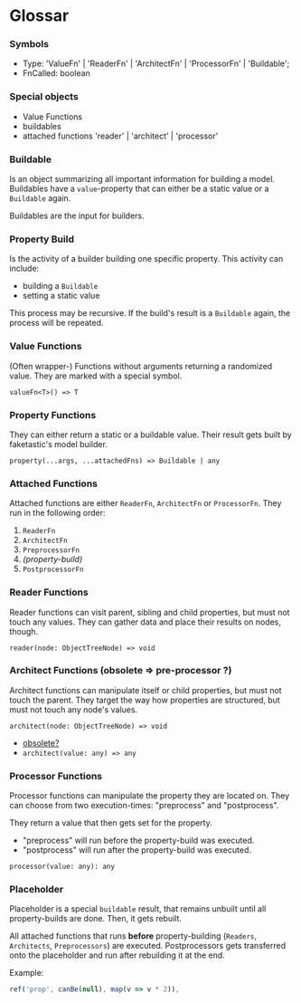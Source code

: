 # Glossar

### Symbols

- Type: 'ValueFn' | 'ReaderFn' | 'ArchitectFn' | 'ProcessorFn' | 'Buildable';
- FnCalled: boolean

### Special objects

- Value Functions
- buildables
- attached functions 'reader' | 'architect' | 'processor'

### Buildable

Is an object summarizing all important information for building a model.
Buildables have a `value`-property that can either be a static value or a `Buildable` again.

Buildables are the input for builders.

### Property Build

Is the activity of a builder building one specific property. This activity can include:

- building a `Buildable`
- setting a static value

This process may be recursive. If the build's result is a `Buildable` again,
the process will be repeated.

### Value Functions

(Often wrapper-) Functions without arguments returning a randomized value.
They are marked with a special symbol.

`valueFn<T>() => T`

### Property Functions

They can either return a static or a buildable value. Their result gets built by
faketastic's model builder.

`property(...args, ...attachedFns) => Buildable | any`

### Attached Functions

Attached functions are either `ReaderFn`, `ArchitectFn` or `ProcessorFn`.
They run in the following order:

1. `ReaderFn`
2. `ArchitectFn`
3. `PreprocessorFn`
4. _(property-build)_
5. `PostprocessorFn`

### Reader Functions

Reader functions can visit parent, sibling and child properties, but must not touch any values.
They can gather data and place their results on nodes, though.

`reader(node: ObjectTreeNode) => void`

### Architect Functions (obsolete => pre-processor ?)

Architect functions can manipulate itself or child properties, but must not touch the parent.
They target the way how properties are structured, but must not touch any node's values.

`architect(node: ObjectTreeNode) => void`

- [obsolete?](./responsibilities.md#ArchitectFn-obsolete?)
- `architect(value: any) => any`

### Processor Functions

Processor functions can manipulate the property they are located on.
They can choose from two execution-times: "preprocess" and "postprocess".

They return a value that then gets set for the property.

- "preprocess" will run before the property-build was executed.
- "postprocess" will run after the property-build was executed.

`processor(value: any): any`

### Placeholder

Placeholder is a special `buildable` result, that remains unbuilt until all property-builds are done.
Then, it gets rebuilt.

All attached functions that runs **before** property-building (`Readers`, `Architects`, `Preprocessors`) are executed.
Postprocessors gets transferred onto the placeholder and run after rebuilding it at the end.

Example:

```ts
ref('prop', canBe(null), map(v => v * 2)),
```
